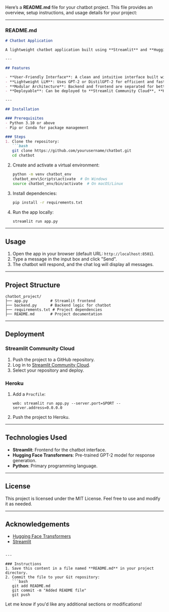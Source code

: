 Here’s a **README.md** file for your chatbot project. This file provides an overview, setup instructions, and usage details for your project:

---

### **README.md**

```markdown
# Chatbot Application

A lightweight chatbot application built using **Streamlit** and **Hugging Face Transformers**. This project integrates a pre-trained GPT-2 model to generate responses to user input, providing a simple and intuitive conversational interface.

---

## Features

- **User-Friendly Interface**: A clean and intuitive interface built with Streamlit.
- **Lightweight LLM**: Uses GPT-2 or DistilGPT-2 for efficient and fast response generation.
- **Modular Architecture**: Backend and frontend are separated for better code organization and scalability.
- **Deployable**: Can be deployed to **Streamlit Community Cloud**, **Heroku**, or other platforms.

---

## Installation

### Prerequisites
- Python 3.10 or above
- Pip or Conda for package management

### Steps
1. Clone the repository:
   ```bash
   git clone https://github.com/yourusername/chatbot.git
   cd chatbot
   ```

2. Create and activate a virtual environment:
   ```bash
   python -m venv chatbot_env
   chatbot_env\Scripts\activate  # On Windows
   source chatbot_env/bin/activate  # On macOS/Linux
   ```

3. Install dependencies:
   ```bash
   pip install -r requirements.txt
   ```

4. Run the app locally:
   ```bash
   streamlit run app.py
   ```

---

## Usage

1. Open the app in your browser (default URL: `http://localhost:8501`).
2. Type a message in the input box and click "Send".
3. The chatbot will respond, and the chat log will display all messages.

---

## Project Structure

```
chatbot_project/
├── app.py          # Streamlit frontend
├── backend.py      # Backend logic for chatbot
├── requirements.txt # Project dependencies
├── README.md       # Project documentation
```

---

## Deployment

### Streamlit Community Cloud
1. Push the project to a GitHub repository.
2. Log in to [Streamlit Community Cloud](https://streamlit.io/cloud).
3. Select your repository and deploy.

### Heroku
1. Add a `Procfile`:
   ```
   web: streamlit run app.py --server.port=$PORT --server.address=0.0.0.0
   ```
2. Push the project to Heroku.

---

## Technologies Used

- **Streamlit**: Frontend for the chatbot interface.
- **Hugging Face Transformers**: Pre-trained GPT-2 model for response generation.
- **Python**: Primary programming language.

---

## License

This project is licensed under the MIT License. Feel free to use and modify it as needed.

---

## Acknowledgements

- [Hugging Face Transformers](https://huggingface.co/docs/transformers)
- [Streamlit](https://streamlit.io/)
```

---

### Instructions
1. Save this content in a file named **README.md** in your project directory.
2. Commit the file to your Git repository:
   ```bash
   git add README.md
   git commit -m "Added README file"
   git push
   ```

Let me know if you'd like any additional sections or modifications!
